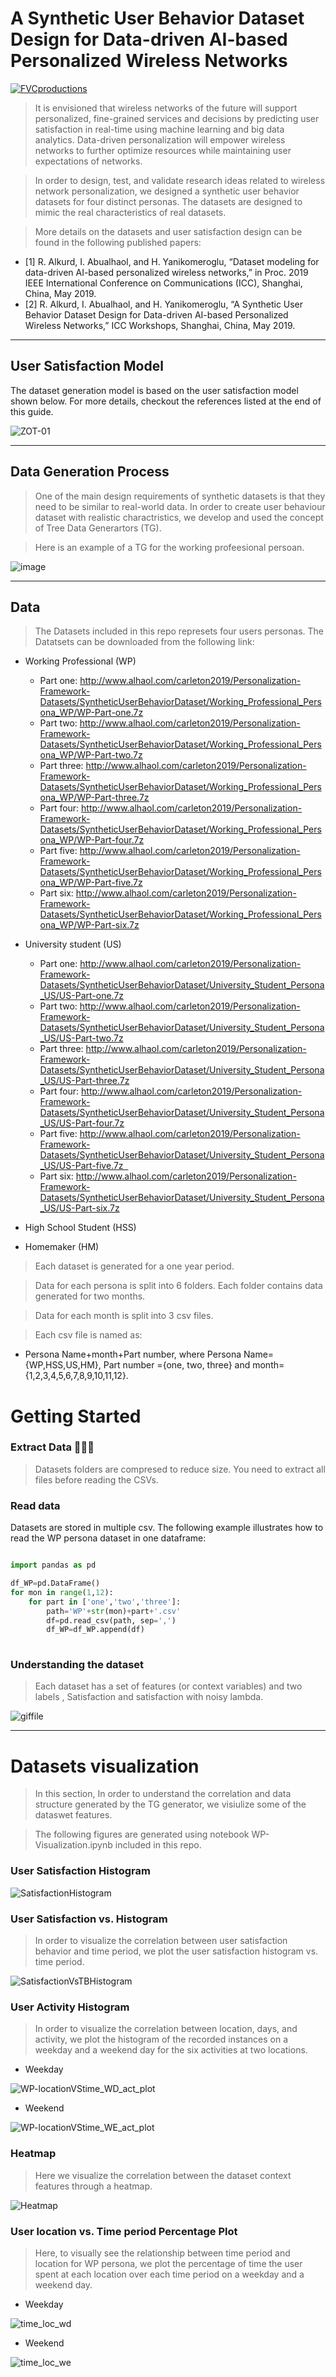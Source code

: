 
# A Synthetic User Behavior Dataset Design for Data-driven AI-based Personalized Wireless Networks

<a href="https://www.league.co.za/media/1896/digital-marketing.jpg"><img src="https://www.league.co.za/media/1896/digital-marketing.jpg" title="FVCproductions" alt="FVCproductions"></a>

<!-- [![FVCproductions](https://avatars1.githubusercontent.com/u/4284691?v=3&s=200)](http://fvcproductions.com) -->



> It is envisioned that wireless networks of the future will support personalized, fine-grained services and decisions by predicting user satisfaction in real-time using machine learning and big data analytics. Data-driven personalization will empower wireless networks to further optimize resources while maintaining user expectations of networks. 

> In order to design, test, and validate research ideas related to wireless network personalization, we designed a synthetic user behavior datasets for four distinct personas. The datasets are designed to mimic the real characteristics of real datasets. 

> More details on the datasets and user satisfaction design can be found in the following published papers: 
* [1] R. Alkurd, I. Abualhaol, and H. Yanikomeroglu, “Dataset modeling for data-driven AI-based personalized wireless networks,” in Proc. 2019 IEEE International Conference on Communications (ICC), Shanghai, China, May 2019.
* [2] R. Alkurd, I. Abualhaol, and H. Yanikomeroglu, “A Synthetic User Behavior Dataset Design for Data-driven AI-based Personalized Wireless Networks,” ICC Workshops, Shanghai, China, May 2019.

---
## User Satisfaction Model


The dataset generation model is based on the user satisfaction model shown below.  For more details, checkout the references listed at the end of this guide.

![ZOT-01](https://user-images.githubusercontent.com/26861196/56397585-75fda000-6212-11e9-8199-549a841fddab.png) 


---
## Data Generation Process

> One of the main design requirements of synthetic datasets
is that they need to be similar to real-world data. In order to create user behaviour dataset with realistic charactristics, we develop and used the concept of Tree Data Generartors (TG). 

> Here is an example of a TG for the working profeesional persoan. 


![image](https://user-images.githubusercontent.com/26861196/56598936-7eaff680-65c3-11e9-97e5-f9e543f82c64.png)


---
## Data 

> The Datasets included in this repo represets four users personas. The Datatsets can be downloaded from the following link: 

- Working Professional (WP)
  * Part one: http://www.alhaol.com/carleton2019/Personalization-Framework-Datasets/SyntheticUserBehaviorDataset/Working_Professional_Persona_WP/WP-Part-one.7z
  * Part two: http://www.alhaol.com/carleton2019/Personalization-Framework-Datasets/SyntheticUserBehaviorDataset/Working_Professional_Persona_WP/WP-Part-two.7z 
  * Part three: http://www.alhaol.com/carleton2019/Personalization-Framework-Datasets/SyntheticUserBehaviorDataset/Working_Professional_Persona_WP/WP-Part-three.7z
  * Part four: http://www.alhaol.com/carleton2019/Personalization-Framework-Datasets/SyntheticUserBehaviorDataset/Working_Professional_Persona_WP/WP-Part-four.7z 
  * Part five: http://www.alhaol.com/carleton2019/Personalization-Framework-Datasets/SyntheticUserBehaviorDataset/Working_Professional_Persona_WP/WP-Part-five.7z
  * Part six: http://www.alhaol.com/carleton2019/Personalization-Framework-Datasets/SyntheticUserBehaviorDataset/Working_Professional_Persona_WP/WP-Part-six.7z 
  
- University student (US)
  * Part one: http://www.alhaol.com/carleton2019/Personalization-Framework-Datasets/SyntheticUserBehaviorDataset/University_Student_Persona_US/US-Part-one.7z
  * Part two: http://www.alhaol.com/carleton2019/Personalization-Framework-Datasets/SyntheticUserBehaviorDataset/University_Student_Persona_US/US-Part-two.7z
  * Part three: http://www.alhaol.com/carleton2019/Personalization-Framework-Datasets/SyntheticUserBehaviorDataset/University_Student_Persona_US/US-Part-three.7z
  * Part four: http://www.alhaol.com/carleton2019/Personalization-Framework-Datasets/SyntheticUserBehaviorDataset/University_Student_Persona_US/US-Part-four.7z
  * Part five: http://www.alhaol.com/carleton2019/Personalization-Framework-Datasets/SyntheticUserBehaviorDataset/University_Student_Persona_US/US-Part-five.7z  
  * Part six: http://www.alhaol.com/carleton2019/Personalization-Framework-Datasets/SyntheticUserBehaviorDataset/University_Student_Persona_US/US-Part-six.7z
  
- High School Student (HSS)
- Homemaker (HM)

> Each dataset is generated for a one year period. 

> Data for each persona is split into 6 folders.  Each folder contains data generated for two months. 

> Data for each month is split into 3 csv files. 

> Each csv file is named as: 
- Persona Name+month+Part number, 
where Persona Name={WP,HSS,US,HM}, Part number ={one, two, three} and month= {1,2,3,4,5,6,7,8,9,10,11,12}.


# Getting Started

### Extract Data 🔨🔨🔨

> Datasets folders are compresed to reduce size. You need to extract all files before reading the CSVs.




### Read data 

Datasets are stored in multiple csv. The following example illustrates how to read the WP persona dataset in one dataframe: 

```python

import pandas as pd

df_WP=pd.DataFrame()
for mon in range(1,12):
    for part in ['one','two','three']:
        path='WP'+str(mon)+part+'.csv'
        df=pd.read_csv(path, sep=',')
        df_WP=df_WP.append(df)
    
```


### Understanding the dataset



> Each dataset has a set of features (or context variables) and two labels , Satisfaction and satisfaction with noisy lambda.

![giffile](https://user-images.githubusercontent.com/26861196/56402135-2925c380-622a-11e9-9d94-786f2b8ec08d.gif)


---

# Datasets visualization

> In this section, In order to understand the correlation and data structure generated by the TG generator, we visiulize some of the dataswet features.

> The following figures are generated using notebook WP-Visualization.ipynb included in this repo.

### User Satisfaction Histogram

![SatisfactionHistogram](A_Synthetic_User_Behavior_Dataset_Design_for_Data_driven_AI_based_Personalized_Wireless_Networks/Images/SatisfactionHistogram.png)

### User Satisfaction vs. Histogram
> In order to visualize the correlation between user satisfaction behavior and time period, we plot the user satisfaction histogram vs. time period. 

![SatisfactionVsTBHistogram](A_Synthetic_User_Behavior_Dataset_Design_for_Data_driven_AI_based_Personalized_Wireless_Networks/Images/SatisfactionVsTBHistogram.png)


### User Activity Histogram 

> In order to visualize the correlation between location, days, and  activity, we plot the histogram of the recorded instances on a weekday and a weekend day for the six activities at two locations.



* Weekday

![WP-locationVStime_WD_act_plot](A_Synthetic_User_Behavior_Dataset_Design_for_Data_driven_AI_based_Personalized_Wireless_Networks/Images/WP-locationVStime_WD_act_plot.jpg)

* Weekend

![WP-locationVStime_WE_act_plot](A_Synthetic_User_Behavior_Dataset_Design_for_Data_driven_AI_based_Personalized_Wireless_Networks/Images/WP-locationVStime_WE_act_plot.jpg)

### Heatmap

> Here we visualize the correlation between the dataset context features through a heatmap.


![Heatmap](A_Synthetic_User_Behavior_Dataset_Design_for_Data_driven_AI_based_Personalized_Wireless_Networks/Images/Heatmap.png) 

###  User location vs. Time period Percentage Plot
> Here, to visually see the relationship between time period and location for WP persona, we plot the percentage of time the user spent at each location over each time period on a weekday and a weekend day.

* Weekday

![time_loc_wd](A_Synthetic_User_Behavior_Dataset_Design_for_Data_driven_AI_based_Personalized_Wireless_Networks/Images/time_loc_wd.jpg )

* Weekend

![time_loc_we](A_Synthetic_User_Behavior_Dataset_Design_for_Data_driven_AI_based_Personalized_Wireless_Networks/Images/time_loc_we.jpg)
